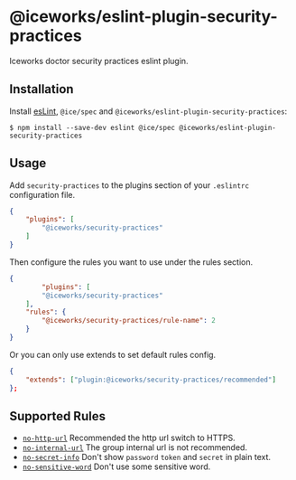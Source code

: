 # @iceworks/eslint-plugin-security-practices

Iceworks doctor security practices eslint plugin.

## Installation

Install [esLint](http://eslint.org), `@ice/spec` and `@iceworks/eslint-plugin-security-practices`:

```shell
$ npm install --save-dev eslint @ice/spec @iceworks/eslint-plugin-security-practices
```

## Usage

Add `security-practices` to the plugins section of your `.eslintrc` configuration file. 

```json
{
    "plugins": [
        "@iceworks/security-practices"
    ]
}
```

Then configure the rules you want to use under the rules section.

```json
{
 		"plugins": [
        "@iceworks/security-practices"
    ],
    "rules": {
        "@iceworks/security-practices/rule-name": 2
    }
}
```

Or you can only use extends to set default rules config.

```json
{
    "extends": ["plugin:@iceworks/security-practices/recommended"]
};
```

## Supported Rules

* [`no-http-url`](./docs/rules/no-http-url.md) Recommended the http url switch to HTTPS.
* [`no-internal-url`](./docs/rules/no-internal-url.md) The group internal url is not recommended.
* [`no-secret-info`](./docs/rules/no-secret-info.md) Don't show `password` `token` and `secret` in plain text.
* [`no-sensitive-word`](./docs/rules/no-sensitive-word.md) Don't use some sensitive word.





